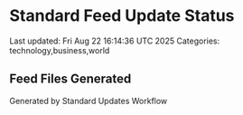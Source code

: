 # Standard Feed Update Status
Last updated: Fri Aug 22 16:14:36 UTC 2025
Categories: technology,business,world

## Feed Files Generated

Generated by Standard Updates Workflow
